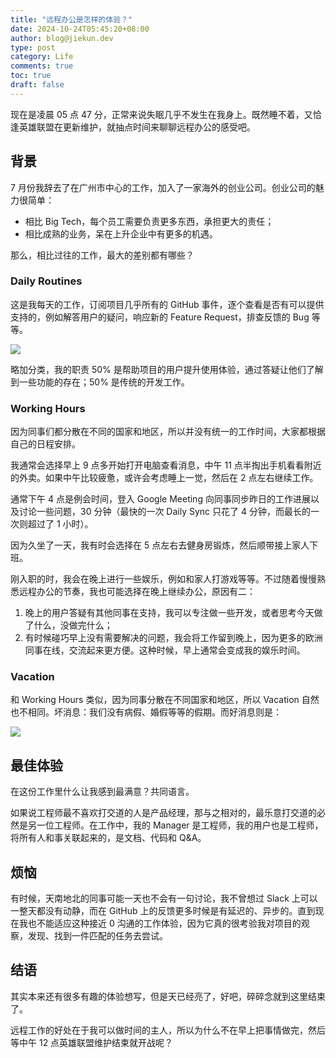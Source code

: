 ```yaml
---
title: "远程办公是怎样的体验？"
date: 2024-10-24T05:45:20+08:00
author: blog@jiekun.dev
type: post
category: Life
comments: true
toc: true
draft: false
---
```


现在是凌晨 05 点 47 分，正常来说失眠几乎不发生在我身上。既然睡不着，又恰逢英雄联盟在更新维护，就抽点时间来聊聊远程办公的感受吧。

## 背景
7 月份我辞去了在广州市中心的工作，加入了一家海外的创业公司。创业公司的魅力很简单：
- 相比 Big Tech，每个员工需要负责更多东西，承担更大的责任；
- 相比成熟的业务，呆在上升企业中有更多的机遇。

那么，相比过往的工作，最大的差别都有哪些？

### Daily Routines
这是我每天的工作，订阅项目几乎所有的 GitHub 事件，逐个查看是否有可以提供支持的，例如解答用户的疑问，响应新的 Feature Request，排查反馈的 Bug 等等。

![](../202410-working-remotely/daily_routines.jpg)

略加分类，我的职责 50% 是帮助项目的用户提升使用体验，通过答疑让他们了解到一些功能的存在；50% 是传统的开发工作。

### Working Hours
因为同事们都分散在不同的国家和地区，所以并没有统一的工作时间，大家都根据自己的日程安排。

我通常会选择早上 9 点多开始打开电脑查看消息，中午 11 点半掏出手机看看附近的外卖。如果中午比较疲惫，或许会考虑睡上一觉，然后在 2 点左右继续工作。

通常下午 4 点是例会时间，登入 Google Meeting 向同事同步昨日的工作进展以及讨论一些问题，30 分钟（最快的一次 Daily Sync 只花了 4 分钟，而最长的一次则超过了 1 小时）。

因为久坐了一天，我有时会选择在 5 点左右去健身房锻炼，然后顺带接上家人下班。

刚入职的时，我会在晚上进行一些娱乐，例如和家人打游戏等等。不过随着慢慢熟悉远程办公的节奏，我也可能选择在晚上继续办公，原因有二：
1. 晚上的用户答疑有其他同事在支持，我可以专注做一些开发，或者思考今天做了什么，没做完什么；
2. 有时候碰巧早上没有需要解决的问题，我会将工作留到晚上，因为更多的欧洲同事在线，交流起来更方便。这种时候，早上通常会变成我的娱乐时间。

### Vacation
和 Working Hours 类似，因为同事分散在不同国家和地区，所以 Vacation 自然也不相同。坏消息：我们没有病假、婚假等等的假期。而好消息则是：

![](../202410-working-remotely/vacation.jpg)

## 最佳体验
在这份工作里什么让我感到最满意？共同语言。

如果说工程师最不喜欢打交道的人是产品经理，那与之相对的，最乐意打交道的必然是另一位工程师。在工作中，我的 Manager 是工程师，我的用户也是工程师，将所有人和事关联起来的，是文档、代码和 Q&A。

## 烦恼
有时候，天南地北的同事可能一天也不会有一句讨论，我不曾想过 Slack 上可以一整天都没有动静，而在 GitHub 上的反馈更多时候是有延迟的、异步的。直到现在我也不能适应这种接近 0 沟通的工作体验，因为它真的很考验我对项目的观察，发现、找到一件匹配的任务去尝试。

## 结语
其实本来还有很多有趣的体验想写，但是天已经亮了，好吧，碎碎念就到这里结束了。

远程工作的好处在于我可以做时间的主人，所以为什么不在早上把事情做完，然后等中午 12 点英雄联盟维护结束就开战呢？